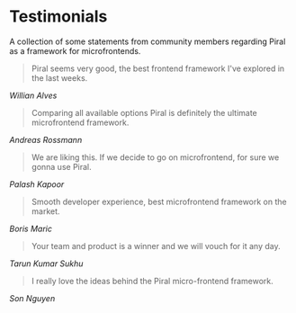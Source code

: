 # Testimonials

A collection of some statements from community members regarding Piral as a framework for microfrontends.

> Piral seems very good, the best frontend framework I've explored in the last weeks.

*Willian Alves*

> Comparing all available options Piral is definitely the ultimate microfrontend framework.

*Andreas Rossmann*

> We are liking this. If we decide to go on microfrontend, for sure we gonna use Piral.

*Palash Kapoor*

> Smooth developer experience, best microfrontend framework on the market.

*Boris Maric*

> Your team and product is a winner and we will vouch for it any day.

*Tarun Kumar Sukhu*

> I really love the ideas behind the Piral micro-frontend framework.

*Son Nguyen*
